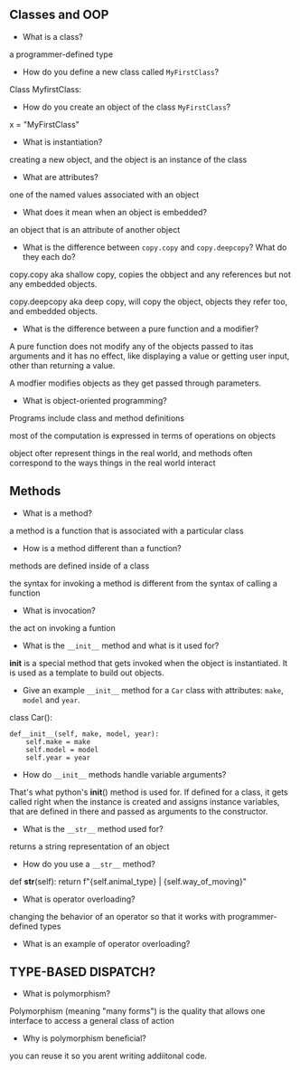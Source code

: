 ## Classes and OOP

- What is a class?

a programmer-defined type

- How do you define a new class called `MyFirstClass`?

Class MyfirstClass:

- How do you create an object of the class `MyFirstClass`?

x = "MyFirstClass"

- What is instantiation?

creating a new object, and the object is an instance of the class

- What are attributes?

one of the named values associated with an object

- What does it mean when an object is embedded?

an object that is an attribute of another object

- What is the difference between `copy.copy` and `copy.deepcopy`?
What do they each do?

copy.copy aka shallow copy, copies the obbject and any references but not any embedded objects.

copy.deepcopy aka deep copy, will copy the object, objects they refer too, and embedded objects.


- What is the difference between a pure function and a modifier?

A pure function does not modify any of the objects passed to itas arguments and it has no effect, like displaying a value or getting user input, other than returning a value.

A modfier modifies objects as they get passed through parameters.


- What is object-oriented programming?

Programs include class and method definitions

most of the computation is expressed in terms of operations on objects

object ofter represent things in the real world, and methods often correspond to the ways things in the real world interact

## Methods

- What is a method?

a method is a function that is associated with a particular class

- How is a method different than a function?

methods are defined inside of a class

the syntax for invoking a method is different from the syntax of calling a function

- What is invocation?

the act on invoking a funtion

- What is the `__init__` method and what is it used for?

__init__ is a special method that gets invoked when the object is instantiated. It is used as a template to build out objects.

- Give an example `__init__` method for a `Car` class with attributes:
`make`, `model` and `year`.

class Car():

    def__init__(self, make, model, year):
        self.make = make
        self.model = model
        self.year = year

- How do `__init__` methods handle variable arguments?

That's what python's __init__() method is used for. If defined for a class, it gets called right when the instance is created and assigns instance variables, that are defined in there and passed as arguments to the constructor.


- What is the `__str__` method used for?

returns a string representation of an object

- How do you use a `__str__` method?

 def __str__(self):
        return f"{self.animal_type} | {self.way_of_moving}"


- What is operator overloading?

changing the behavior of an operator so that it works with programmer-defined types

- What is an example of operator overloading?




## TYPE-BASED DISPATCH?

- What is polymorphism?

Polymorphism (meaning "many forms") is the quality that allows one interface to access a general class of action

- Why is polymorphism beneficial?

you can reuse it so you arent writing addiitonal code.
